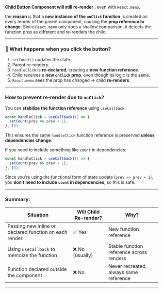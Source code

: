 **Child Button Component will still re-render** , even with `React.memo`.

the **reason** is that a **new instance of the `onClick` function** is created on every render of the parent component, causing the **prop reference to change**. Since `React.memo` only does a shallow comparison, it detects the function prop as different and re-renders the child.

---

### 🔁 What happens when you click the button?

1. `setCount()` updates the state.
2. Parent re-renders.
3. `handleClick` is **re-declared**, creating a **new function reference**.
4. Child receives a **new `onClick` prop**, even though its logic is the same.
5. `React.memo` sees the prop has changed → child **re-renders**.

---

###  How to prevent re-render due to `onClick`?

You can **stabilize the function reference** using `useCallback`:

```jsx
const handleClick = useCallback(() => {
  setCount(prev => prev + 1);
}, []);
```

This ensures the same `handleClick` function reference is preserved **unless dependencies change**.

If you need to include something like `count` in dependencies:

```jsx
const handleClick = useCallback(() => {
  setCount(prev => prev + 1);
}, []);
```

Since you're using the functional form of state update (`prev => prev + 1`), you **don’t need to include `count` in dependencies**, so this is safe.

---

###  Summary:

| Situation                                              | Will Child Re-render? | Why?                                     |
| ------------------------------------------------------ | --------------------- | ---------------------------------------- |
| Passing new inline or declared function on each render | ✅ Yes                 | New function reference                   |
| Using `useCallback` to memoize the function            | ❌ No (usually)        | Stable function reference across renders |
| Function declared outside the component                | ❌ No                  | Never recreated, always same reference   |

---

